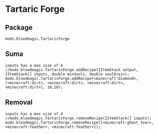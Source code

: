 # Tartaric Forge

## Package

`mods.bloodmagic.TartaricForge`

## Suma

```zenscript
inputs has a max size of 4
//mods.bloodmagic.TartaricForge.addRecipe(IItemStack output, IItemStack[] inputs, double minSouls, double soulDrain);
mods.bloodmagic.TartaricForge.addRecipe(<minecraft:diamond>,[<minecraft:dirt>, <minecraft:dirt>, <minecraft:dirt>, <minecraft:dirt>], 10,10);
```

## Removal

```zenscript
inputs has a max size of 4
//mods.bloodmagic.TartaricForge.removeRecipe(IItemStack[] inputs);
mods.bloodmagic.TartaricForge.removeRecipe([<minecraft:ghast_tear>,<minecraft:feather>, <minecraft:feather>]);
```